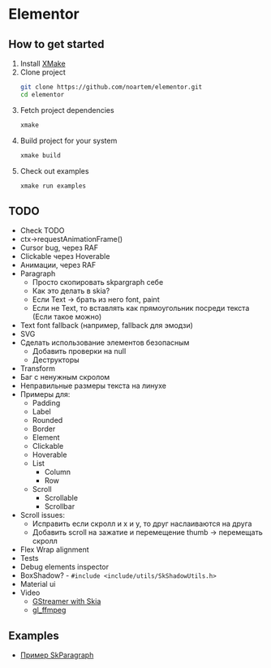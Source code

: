 # Elementor

## How to get started

1. Install [XMake](https://xmake.io)
2. Clone project
    ```bash
    git clone https://github.com/noartem/elementor.git
    cd elementor
    ```
3. Fetch project dependencies
    ```bash
    xmake
    ```
4. Build project for your system
    ```bash
    xmake build
    ```
5. Check out examples
    ```bash
    xmake run examples
    ```

## TODO

* Check TODO
* ctx->requestAnimationFrame()
* Cursor bug, через RAF
* Clickable через Hoverable
* Анимации, через RAF
* Paragraph
    * Просто скопировать skpargraph себе
    * Как это делать в skia?
    * Если Text -> брать из него font, paint
    * Если не Text, то вставлять как прямоугольник посреди текста (Если такое можно)
* Text font fallback (например, fallback для эмодзи)
* SVG
* Сделать использование элементов безопасным
    * Добавить проверки на null
    * Деструкторы
* Transform
* Баг с ненужным скролом
* Неправильные размеры текста на линухе
* Примеры для:
    * Padding
    * Label
    * Rounded
    * Border
    * Element
    * Clickable
    * Hoverable
    * List
        * Column
        * Row
    * Scroll
        * Scrollable
        * Scrollbar
* Scroll issues:
    * Исправить если скролл и x и y, то друг наслаиваются на друга
    * Добавить scroll на зажатие и перемещение thumb -> перемещать скролл
* Flex Wrap alignment
* Tests
* Debug elements inspector
* BoxShadow? - `#include <include/utils/SkShadowUtils.h>`
* Material ui
* Video
    * [GStreamer with Skia](https://stackoverflow.com/questions/65687577/is-there-a-way-i-can-turn-video-frames-from-gstreamer-to-skimage-instances-to-be)
    * [gl_ffmpeg](https://gist.github.com/rcolinray/7552384)

## Examples

* [Пример SkParagraph](https://github.com/lamarrr/Valkyrie/blob/main/ui/src/widgets/text.cc)
